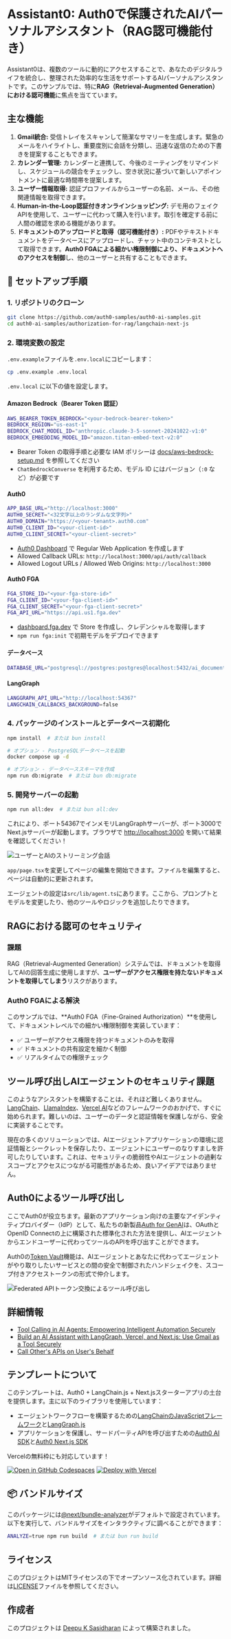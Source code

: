 # Assistant0: Auth0で保護されたAIパーソナルアシスタント（RAG認可機能付き）

Assistant0は、複数のツールに動的にアクセスすることで、あなたのデジタルライフを統合し、整理された効率的な生活をサポートするAIパーソナルアシスタントです。このサンプルでは、特に**RAG（Retrieval-Augmented Generation）における認可機能**に焦点を当てています。

## 主な機能

1. **Gmail統合:** 受信トレイをスキャンして簡潔なサマリーを生成します。緊急のメールをハイライトし、重要度別に会話を分類し、迅速な返信のための下書きを提案することもできます。
2. **カレンダー管理:** カレンダーと連携して、今後のミーティングをリマインドし、スケジュールの競合をチェックし、空き状況に基づいて新しいアポイントメントに最適な時間帯を提案します。
3. **ユーザー情報取得:** 認証プロファイルからユーザーの名前、メール、その他関連情報を取得できます。
4. **Human-in-the-Loop認証付きオンラインショッピング:** デモ用のフェイクAPIを使用して、ユーザーに代わって購入を行います。取引を確定する前に人間の確認を求める機能があります。
5. **ドキュメントのアップロードと取得（認可機能付き）:** PDFやテキストドキュメントをデータベースにアップロードし、チャット中のコンテキストとして取得できます。**Auth0 FGAによる細かい権限制御により、ドキュメントへのアクセスを制御**し、他のユーザーと共有することもできます。

## 🚀 セットアップ手順

### 1. リポジトリのクローン

```bash
git clone https://github.com/auth0-samples/auth0-ai-samples.git
cd auth0-ai-samples/authorization-for-rag/langchain-next-js
```

### 2. 環境変数の設定

`.env.example`ファイルを`.env.local`にコピーします：

```bash
cp .env.example .env.local
```

`.env.local` に以下の値を設定します。

#### Amazon Bedrock（Bearer Token 認証）

```bash
AWS_BEARER_TOKEN_BEDROCK="<your-bedrock-bearer-token>"
BEDROCK_REGION="us-east-1"
BEDROCK_CHAT_MODEL_ID="anthropic.claude-3-5-sonnet-20241022-v1:0"
BEDROCK_EMBEDDING_MODEL_ID="amazon.titan-embed-text-v2:0"
```

- Bearer Token の取得手順と必要な IAM ポリシーは [docs/aws-bedrock-setup.md](../../docs/aws-bedrock-setup.md) を参照してください
- `ChatBedrockConverse` を利用するため、モデル ID にはバージョン（`:0` など）が必要です

#### Auth0

```bash
APP_BASE_URL="http://localhost:3000"
AUTH0_SECRET="<32文字以上のランダムな文字列>"
AUTH0_DOMAIN="https://<your-tenant>.auth0.com"
AUTH0_CLIENT_ID="<your-client-id>"
AUTH0_CLIENT_SECRET="<your-client-secret>"
```

- [Auth0 Dashboard](https://manage.auth0.com/) で Regular Web Application を作成します
- Allowed Callback URLs: `http://localhost:3000/api/auth/callback`
- Allowed Logout URLs / Allowed Web Origins: `http://localhost:3000`

#### Auth0 FGA

```bash
FGA_STORE_ID="<your-fga-store-id>"
FGA_CLIENT_ID="<your-fga-client-id>"
FGA_CLIENT_SECRET="<your-fga-client-secret>"
FGA_API_URL="https://api.us1.fga.dev"
```

- [dashboard.fga.dev](https://dashboard.fga.dev) で Store を作成し、クレデンシャルを取得します
- `npm run fga:init` で初期モデルをデプロイできます

#### データベース

```bash
DATABASE_URL="postgresql://postgres:postgres@localhost:5432/ai_documents_db"
```

#### LangGraph

```bash
LANGGRAPH_API_URL="http://localhost:54367"
LANGCHAIN_CALLBACKS_BACKGROUND=false
```

### 4. パッケージのインストールとデータベース初期化

```bash
npm install  # または bun install

# オプション - PostgreSQLデータベースを起動
docker compose up -d

# オプション - データベーススキーマを作成
npm run db:migrate  # または bun db:migrate
```

### 5. 開発サーバーの起動

```bash
npm run all:dev  # または bun all:dev
```

これにより、ポート54367でインメモリLangGraphサーバーが、ポート3000でNext.jsサーバーが起動します。ブラウザで [http://localhost:3000](http://localhost:3000) を開いて結果を確認してください！

![ユーザーとAIのストリーミング会話](./public/images/home-page.png)

`app/page.tsx`を変更してページの編集を開始できます。ファイルを編集すると、ページは自動的に更新されます。

エージェントの設定は`src/lib/agent.ts`にあります。ここから、プロンプトとモデルを変更したり、他のツールやロジックを追加したりできます。

## RAGにおける認可のセキュリティ

### 課題

RAG（Retrieval-Augmented Generation）システムでは、ドキュメントを取得してAIの回答生成に使用しますが、**ユーザーがアクセス権限を持たないドキュメントを取得してしまう**リスクがあります。

### Auth0 FGAによる解決

このサンプルでは、**Auth0 FGA（Fine-Grained Authorization）**を使用して、ドキュメントレベルでの細かい権限制御を実装しています：

- ✅ ユーザーがアクセス権限を持つドキュメントのみを取得
- ✅ ドキュメントの共有設定を細かく制御
- ✅ リアルタイムでの権限チェック

## ツール呼び出しAIエージェントのセキュリティ課題

このようなアシスタントを構築することは、それほど難しくありません。[LangChain](https://www.langchain.com/)、[LlamaIndex](https://www.llamaindex.ai/)、[Vercel AI](https://vercel.com/ai)などのフレームワークのおかげで、すぐに始められます。難しいのは、ユーザーのデータと認証情報を保護しながら、安全に実装することです。

現在の多くのソリューションでは、AIエージェントアプリケーションの環境に認証情報とシークレットを保存したり、エージェントにユーザーのなりすましを許可したりしています。これは、セキュリティの脆弱性やAIエージェントの過剰なスコープとアクセスにつながる可能性があるため、良いアイデアではありません。

## Auth0によるツール呼び出し

ここでAuth0が役立ちます。最新のアプリケーション向けの主要なアイデンティティプロバイダー（IdP）として、私たちの新製品[Auth for GenAI](https://a0.to/ai-content)は、OAuthとOpenID Connectの上に構築された標準化された方法を提供し、AIエージェントからエンドユーザーに代わってツールのAPIを呼び出すことができます。

Auth0の[Token Vault](https://auth0.com/docs/secure/tokens/token-vault)機能は、AIエージェントとあなたに代わってエージェントがやり取りしたいサービスとの間の安全で制御されたハンドシェイクを、スコープ付きアクセストークンの形式で仲介します。

![Federated APIトークン交換によるツール呼び出し](https://images.ctfassets.net/23aumh6u8s0i/1gY1jvDgZHSfRloc4qVumu/d44bb7102c1e858e5ac64dea324478fe/tool-calling-with-federated-api-token-exchange.jpg)

## 詳細情報

- [Tool Calling in AI Agents: Empowering Intelligent Automation Securely](https://auth0.com/blog/genai-tool-calling-intro/)
- [Build an AI Assistant with LangGraph, Vercel, and Next.js: Use Gmail as a Tool Securely](https://auth0.com/blog/genai-tool-calling-build-agent-that-calls-gmail-securely-with-langgraph-vercelai-nextjs/)
- [Call Other's APIs on User's Behalf](https://auth0.com/ai/docs/call-others-apis-on-users-behalf)

## テンプレートについて

このテンプレートは、Auth0 + LangChain.js + Next.jsスターターアプリの土台を提供します。主に以下のライブラリを使用しています：

- エージェントワークフローを構築するための[LangChainのJavaScriptフレームワーク](https://js.langchain.com/docs/introduction/)と[LangGraph.js](https://langchain-ai.github.io/langgraphjs/)
- アプリケーションを保護し、サードパーティAPIを呼び出すための[Auth0 AI SDK](https://github.com/auth0-lab/auth0-ai-js)と[Auth0 Next.js SDK](https://github.com/auth0/nextjs-auth0)

Vercelの無料枠にも対応しています！

[![Open in GitHub Codespaces](https://github.com/codespaces/badge.svg)](https://codespaces.new/auth0-samples/auth0-ai-samples)
[![Deploy with Vercel](https://vercel.com/button)](https://vercel.com/new/clone?repository-url=https%3A%2F%2Fgithub.com%2Fauth0-samples%2Fauth0-ai-samples)

## 📦 バンドルサイズ

このパッケージには[@next/bundle-analyzer](https://www.npmjs.com/package/@next/bundle-analyzer)がデフォルトで設定されています。以下を実行して、バンドルサイズをインタラクティブに調べることができます：

```bash
ANALYZE=true npm run build  # または bun run build
```

## ライセンス

このプロジェクトはMITライセンスの下でオープンソース化されています。詳細は[LICENSE](LICENSE)ファイルを参照してください。

## 作成者

このプロジェクトは [Deepu K Sasidharan](https://github.com/deepu105) によって構築されました。
